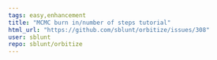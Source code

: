 ```yaml
---
tags: easy,enhancement
title: "MCMC burn in/number of steps tutorial"
html_url: "https://github.com/sblunt/orbitize/issues/308"
user: sblunt
repo: sblunt/orbitize
---
```


